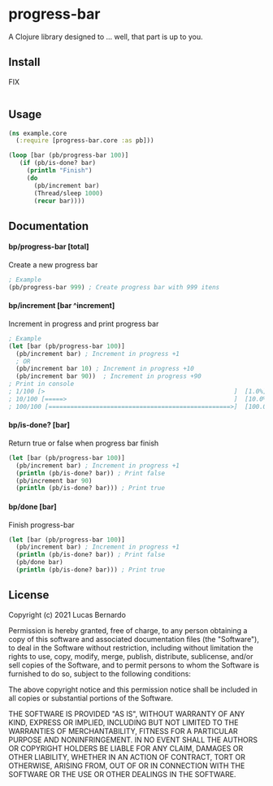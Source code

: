 # progress-bar

A Clojure library designed to ... well, that part is up to you.

## Install
FIX
```
```

## Usage

````clojure
(ns example.core
  (:require [progress-bar.core :as pb]))

(loop [bar (pb/progress-bar 100)]
   (if (pb/is-done? bar)
     (println "Finish")
     (do
       (pb/increment bar)
       (Thread/sleep 1000)
       (recur bar))))
````

## Documentation

#### bp/progress-bar [total]
Create a new progress bar
```clojure
; Example
(pb/progress-bar 999) ; Create progress bar with 999 itens
```

#### bp/increment [bar ^increment]
Increment in progress and print progress bar
```clojure
; Example
(let [bar (pb/progress-bar 100)]
  (pb/increment bar) ; Increment in progress +1
  ; OR
  (pb/increment bar 10) ; Increment in progress +10
  (pb/increment bar 90))  ; Increment in progress +90
; Print in console
; 1/100 [>                                                    ]  [1.0%]
; 10/100 [=====>                                              ]  [10.0%]
; 100/100 [==================================================>]  [100.0%]
```


#### bp/is-done? [bar]
Return true or false when progress bar finish
```clojure
(let [bar (pb/progress-bar 100)]
  (pb/increment bar) ; Increment in progress +1
  (println (pb/is-done? bar)) ; Print false
  (pb/increment bar 90)
  (println (pb/is-done? bar))) ; Print true
```


#### bp/done [bar]
Finish progress-bar
````clojure
(let [bar (pb/progress-bar 100)]
  (pb/increment bar) ; Increment in progress +1
  (println (pb/is-done? bar)) ; Print false
  (pb/done bar)
  (println (pb/is-done? bar))) ; Print true
````

## License

Copyright (c) 2021 Lucas Bernardo

Permission is hereby granted, free of charge, to any person obtaining
a copy of this software and associated documentation files (the
"Software"), to deal in the Software without restriction, including
without limitation the rights to use, copy, modify, merge, publish,
distribute, sublicense, and/or sell copies of the Software, and to
permit persons to whom the Software is furnished to do so, subject to
the following conditions:

The above copyright notice and this permission notice shall be
included in all copies or substantial portions of the Software.

THE SOFTWARE IS PROVIDED "AS IS", WITHOUT WARRANTY OF ANY KIND,
EXPRESS OR IMPLIED, INCLUDING BUT NOT LIMITED TO THE WARRANTIES OF
MERCHANTABILITY, FITNESS FOR A PARTICULAR PURPOSE AND
NONINFRINGEMENT. IN NO EVENT SHALL THE AUTHORS OR COPYRIGHT HOLDERS BE
LIABLE FOR ANY CLAIM, DAMAGES OR OTHER LIABILITY, WHETHER IN AN ACTION
OF CONTRACT, TORT OR OTHERWISE, ARISING FROM, OUT OF OR IN CONNECTION
WITH THE SOFTWARE OR THE USE OR OTHER DEALINGS IN THE SOFTWARE.

